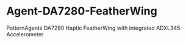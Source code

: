 # Agent-DA7280-FeatherWing
PatternAgents DA7280 Haptic FeatherWing with integrated ADXL345 Accelerometer
